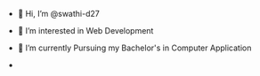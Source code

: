 - 👋 Hi, I’m @swathi-d27
- 👀 I’m interested in Web Development
- 🌱 I’m currently Pursuing my Bachelor's in Computer Application 

- 

<!---
swathi-d27/swathi-d27 is a ✨ special ✨ repository because its `README.md` (this file) appears on your GitHub profile.
You can click the Preview link to take a look at your changes.
--->
